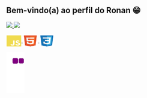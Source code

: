 ## Bem-vindo(a) ao perfil do Ronan 😁

 <div>
   <a href="https://github.com/Ronan-cn">
   <img height="180em" src="https://github-readme-stats.vercel.app/api?username=Ronan-cn&show_icons=true&theme=tokyonight&include_all_commits=true&count_private=true"/>
   <img height="180em" src="https://github-readme-stats.vercel.app/api/top-langs/?username=Ronan-cn&layout=compact&langs_count=6&theme=tokyonight"/>

</div>
<div style="display: inline_block"><br>
  <img align="center" alt="Js" height="30" width="40" src="https://raw.githubusercontent.com/devicons/devicon/master/icons/javascript/javascript-plain.svg">
  <img align="center" alt="HTML" height="30" width="40" src="https://raw.githubusercontent.com/devicons/devicon/master/icons/html5/html5-original.svg">
  <img align="center" alt="CSS" height="30" width="40" src="https://raw.githubusercontent.com/devicons/devicon/master/icons/css3/css3-original.svg">
</div>


  ![snake gif](https://github.com/Ronan-cn/Ronan-cn/blob/output/github-contribution-grid-snake.gif)

</div>

